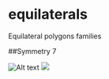 # equilaterals
Equilateral polygons families

##Symmetry 7

![Alt text](https://raw.github.com/jolumija/equilaterals/master/images/7.svg?sanitize=true)
<img src="https://raw.github.com/jolumija/equilaterals/master/images/7.svg?sanitize=true">